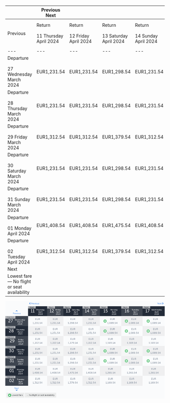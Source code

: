 |     | Previous Next |     |     |     |     |     |     |
| --- | --- | --- | --- | --- | --- | --- | --- |
| Previous | Return<br><br>11 Thursday April 2024 | Return<br><br>12 Friday April 2024 | Return<br><br>13 Saturday April 2024 | Return<br><br>14 Sunday April 2024 | Return<br><br>15 Monday April 2024 | Return<br><br>16 Tuesday April 2024 | Return<br><br>17 Wednesday April 2024 |
| --- | --- | --- | --- | --- | --- | --- | --- |
| Departure<br><br>27 Wednesday March 2024 | EUR1,231.54 | EUR1,231.54 | EUR1,298.54 | EUR1,231.54 | EUR1,089.54 | EUR1,089.54 | EUR1,089.54 |
| Departure<br><br>28 Thursday March 2024 | EUR1,231.54 | EUR1,231.54 | EUR1,298.54 | EUR1,231.54 | EUR1,089.54 | EUR1,089.54 | EUR1,089.54 |
| Departure<br><br>29 Friday March 2024 | EUR1,312.54 | EUR1,312.54 | EUR1,379.54 | EUR1,312.54 | EUR1,169.54 | EUR1,169.54 | EUR1,169.54 |
| Departure<br><br>30 Saturday March 2024 | EUR1,231.54 | EUR1,231.54 | EUR1,298.54 | EUR1,231.54 | EUR1,089.54 | EUR1,089.54 | EUR1,089.54 |
| Departure<br><br>31 Sunday March 2024 | EUR1,231.54 | EUR1,231.54 | EUR1,298.54 | EUR1,231.54 | EUR1,089.54 | EUR1,089.54 | EUR1,089.54 |
| Departure<br><br>01 Monday April 2024 | EUR1,408.54 | EUR1,408.54 | EUR1,475.54 | EUR1,408.54 | EUR1,265.54 | EUR1,265.54 | EUR1,265.54 |
| Departure<br><br>02 Tuesday April 2024 | EUR1,312.54 | EUR1,312.54 | EUR1,379.54 | EUR1,312.54 | EUR1,169.54 | EUR1,169.54 | EUR1,169.54 |
| Next |
| Lowest fare — No flight or seat availability |     |     |     |     |     |     |     |

![](turkish-airlines.png)